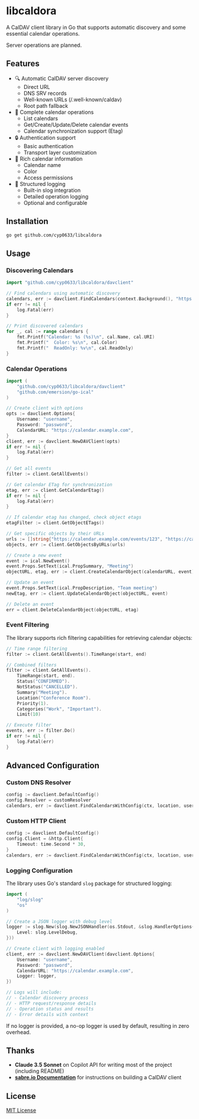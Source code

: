 # libcaldora

A CalDAV client library in Go that supports automatic discovery and some essential calendar operations.

Server operations are planned.

## Features

- 🔍 Automatic CalDAV server discovery
  - Direct URL
  - DNS SRV records
  - Well-known URLs (/.well-known/caldav)
  - Root path fallback
- 📅 Complete calendar operations
  - List calendars
  - Get/Create/Update/Delete calendar events
  - Calendar synchronization support (Etag)
- 🔒 Authentication support
  - Basic authentication
  - Transport layer customization
- 🎨 Rich calendar information
  - Calendar name
  - Color
  - Access permissions
- 📝 Structured logging
  - Built-in slog integration
  - Detailed operation logging
  - Optional and configurable

## Installation

```bash
go get github.com/cyp0633/libcaldora
```

## Usage

### Discovering Calendars

```go
import "github.com/cyp0633/libcaldora/davclient"

// Find calendars using automatic discovery
calendars, err := davclient.FindCalendars(context.Background(), "https://calendar.example.com", "username", "password")
if err != nil {
    log.Fatal(err)
}

// Print discovered calendars
for _, cal := range calendars {
    fmt.Printf("Calendar: %s (%s)\n", cal.Name, cal.URI)
    fmt.Printf("  Color: %s\n", cal.Color)
    fmt.Printf("  ReadOnly: %v\n", cal.ReadOnly)
}
```

### Calendar Operations

```go
import (
    "github.com/cyp0633/libcaldora/davclient"
    "github.com/emersion/go-ical"
)

// Create client with options
opts := davclient.Options{
    Username: "username",
    Password: "password",
    CalendarURL: "https://calendar.example.com",
}
client, err := davclient.NewDAVClient(opts)
if err != nil {
    log.Fatal(err)
}

// Get all events
filter := client.GetAllEvents()

// Get calendar ETag for synchronization
etag, err := client.GetCalendarEtag()
if err != nil {
    log.Fatal(err)
}

// If calendar etag has changed, check object etags
etagFilter := client.GetObjectETags()

// Get specific objects by their URLs
urls := []string{"https://calendar.example.com/events/123", "https://calendar.example.com/events/456"}
objects, err := client.GetObjectsByURLs(urls)

// Create a new event
event := ical.NewEvent()
event.Props.SetText(ical.PropSummary, "Meeting")
objectURL, etag, err := client.CreateCalendarObject(calendarURL, event)

// Update an event
event.Props.SetText(ical.PropDescription, "Team meeting")
newEtag, err := client.UpdateCalendarObject(objectURL, event)

// Delete an event
err = client.DeleteCalendarObject(objectURL, etag)
```

### Event Filtering

The library supports rich filtering capabilities for retrieving calendar objects:

```go
// Time range filtering
filter := client.GetAllEvents().TimeRange(start, end)

// Combined filters
filter := client.GetAllEvents().
    TimeRange(start, end).
    Status("CONFIRMED").
    NotStatus("CANCELLED").
    Summary("Meeting").
    Location("Conference Room").
    Priority(1).
    Categories("Work", "Important").
    Limit(10)

// Execute filter
events, err := filter.Do()
if err != nil {
    log.Fatal(err)
}
```

## Advanced Configuration

### Custom DNS Resolver

```go
config := davclient.DefaultConfig()
config.Resolver = customResolver
calendars, err := davclient.FindCalendarsWithConfig(ctx, location, username, password, config)
```

### Custom HTTP Client

```go
config := davclient.DefaultConfig()
config.Client = &http.Client{
    Timeout: time.Second * 30,
}
calendars, err := davclient.FindCalendarsWithConfig(ctx, location, username, password, config)
```

### Logging Configuration

The library uses Go's standard `slog` package for structured logging:

```go
import (
    "log/slog"
    "os"
)

// Create a JSON logger with debug level
logger := slog.New(slog.NewJSONHandler(os.Stdout, &slog.HandlerOptions{
    Level: slog.LevelDebug,
}))

// Create client with logging enabled
client, err := davclient.NewDAVClient(davclient.Options{
    Username: "username",
    Password: "password",
    CalendarURL: "https://calendar.example.com",
    Logger: logger,
})

// Logs will include:
// - Calendar discovery process
// - HTTP request/response details
// - Operation status and results
// - Error details with context
```

If no logger is provided, a no-op logger is used by default, resulting in zero overhead.

## Thanks

- **Claude 3.5 Sonnet** on Copilot API for writing most of the project (including README)
- [**sabre.io Documentation**](https://sabre.io/dav/building-a-caldav-client/) for instructions on building a CalDAV client

## License

[MIT License](LICENSE)
